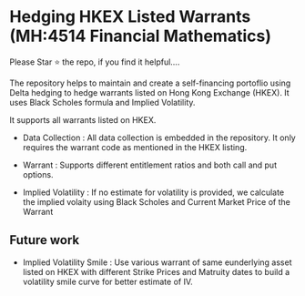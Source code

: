 # Hedging HKEX Listed Warrants (MH:4514 Financial Mathematics)

Please Star ⭐️ the repo, if you find it helpful....

The repository helps to maintain and create a self-financing portoflio using Delta hedging to hedge warrants listed on Hong Kong Exchange (HKEX). It uses Black Scholes formula and Implied Volatility.

It supports all warrants listed on HKEX. 

- Data Collection : All data collection is embedded in the repository. It only requires the warrant code as mentioned in the HKEX listing.

- Warrant : Supports different entitlement ratios and both call and put options.

- Implied Volatility : If no estimate for volatility is provided, we calculate the implied volaity using Black Scholes and Current Market Price of the Warrant


## Future work

- Implied Volatility Smile : Use various warrant of same eunderlying asset listed on HKEX with different Strike Prices and Matruity dates to build a volatility smile curve for better estimate of IV.